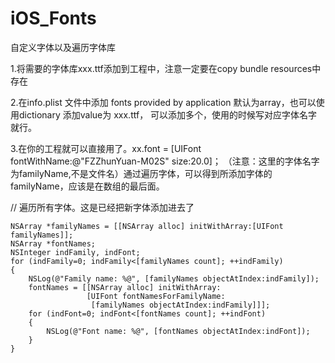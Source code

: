 iOS_Fonts
=========

自定义字体以及遍历字体库

1.将需要的字体库xxx.ttf添加到工程中，注意一定要在copy bundle resources中存在

2.在info.plist 文件中添加 fonts provided by application 默认为array，也可以使用dictionary  添加value为  xxx.ttf，
可以添加多个，使用的时候写对应字体名字就行。

3.在你的工程就可以直接用了。xx.font = [UIFont fontWithName:@"FZZhunYuan-M02S" size:20.0]；
（注意：这里的字体名字为familyName,不是文件名）通过遍历字体，可以得到所添加字体的familyName，应该是在数组的最后面。

//    遍历所有字体。这是已经把新字体添加进去了

    NSArray *familyNames = [[NSArray alloc] initWithArray:[UIFont familyNames]];
    NSArray *fontNames;
    NSInteger indFamily, indFont;
    for (indFamily=0; indFamily<[familyNames count]; ++indFamily)
    {
        NSLog(@"Family name: %@", [familyNames objectAtIndex:indFamily]);
        fontNames = [[NSArray alloc] initWithArray:
                     [UIFont fontNamesForFamilyName:
                      [familyNames objectAtIndex:indFamily]]];
        for (indFont=0; indFont<[fontNames count]; ++indFont)
        {
            NSLog(@"Font name: %@", [fontNames objectAtIndex:indFont]);
        }
    }
    
